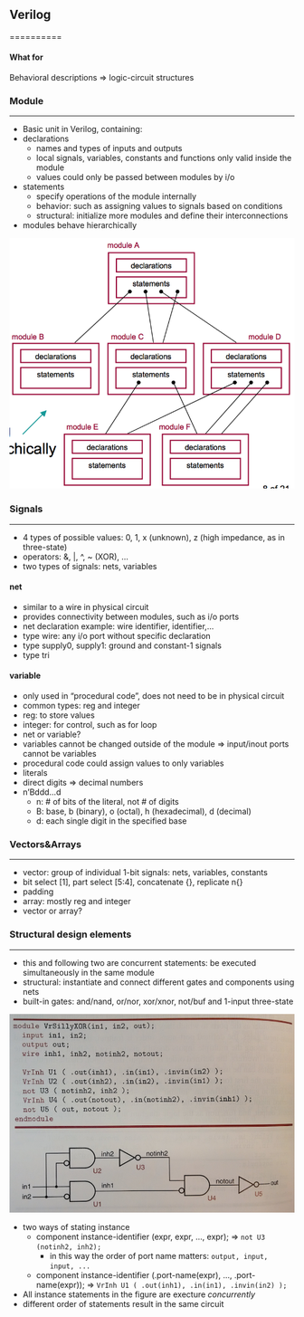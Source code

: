 ## Verilog
==========

#### What for

Behavioral descriptions => logic-circuit structures

### Module
***
- Basic unit in Verilog, containing:
- declarations
    - names and types of inputs and outputs
    - local signals, variables, constants and functions only valid inside the module
    - values could only be passed between modules by i/o
- statements
    - specify operations of the module internally
    - behavior: such as assigning values to signals based on conditions
    - structural: initialize more modules and define their interconnections
- modules behave hierarchically

![Verilog module](verilog_module.png)

### Signals
***
- 4 types of possible values: 0, 1, x (unknown), z (high impedance, as in three-state)
- operators: &, |, ^, ~ (XOR), ...
- two types of signals: nets, variables

#### net
- similar to a wire in physical circuit
- provides connectivity between modules, such as i/o ports
- net declaration example: wire identifier, identifier,...
- type wire: any i/o port without specific declaration
- type supply0, supply1: ground and constant-1 signals
- type tri

#### variable
- only used in “procedural code”, does not need to be in physical circuit
- common types: reg and integer
- reg: to store values
- integer: for control, such as for loop
- net or variable?
- variables cannot be changed outside of the module => input/inout ports cannot be variables
- procedural code could assign values to only variables
- literals
- direct digits => decimal numbers
- n’Bddd…d
    - n: # of bits of the literal, not # of digits
    - B: base, b (binary), o (octal), h (hexadecimal), d (decimal)
    - d: each single digit in the specified base


### Vectors&Arrays
***
- vector: group of individual 1-bit signals: nets, variables, constants
- bit select [1], part select [5:4], concatenate {}, replicate n{}
- padding
- array: mostly reg and integer
- vector or array?


### Structural design elements
***
- this and following two are concurrent statements: be executed simultaneously in the same module
- structural: instantiate and connect different gates and components using nets
- built-in gates: and/nand, or/nor, xor/xnor, not/buf and 1-input three-state 

![Verilog structural statement](verilog_structural.png)

- two ways of stating instance
    - component instance-identifier (expr, expr, ..., expr); => `not U3 (notinh2, inh2);`
        - in this way the order of port name matters: `output, input, input, ...`
    - component instance-identifier (.port-name(expr), ..., .port-name(expr)); => `VrInh U1 ( .out(inh1), .in(in1), .invin(in2) );`
- All instance statements in the figure are execture _concurrently_
- different order of statements result in the same circuit
